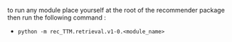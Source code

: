 to run any module place yourself at the root of the recommender
package then run the following command :
- ```python -m rec_TTM.retrieval.v1-0.<module_name>```